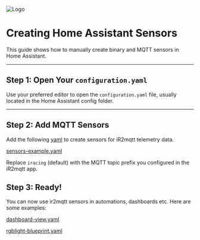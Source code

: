 ![Logo](https://sys1823.pt/ir2mqtt/files/logo.png)

# Creating Home Assistant Sensors

This guide shows how to manually create binary and MQTT sensors in Home Assistant.

---

## Step 1: Open Your `configuration.yaml`

Use your preferred editor to open the `configuration.yaml` file, usually located in the Home Assistant config folder.

---

## Step 2: Add MQTT Sensors

Add the following [yaml](https://github.com/jmlt/ir2mqtt/blob/main/Guides/yaml/sensors-example.yaml) to create sensors for iR2mqtt telemetry data.

[sensors-example.yaml](https://github.com/jmlt/ir2mqtt/blob/main/Guides/yaml/sensors-example.yaml)

Replace `iracing` (default) with the MQTT topic prefix you configured in the iR2mqtt app.


## Step 3: Ready!
You can now use ir2mqtt sensors in automations, dashboards etc. Here are some examples: 

[dashboard-view.yaml](https://github.com/jmlt/ir2mqtt/blob/main/Guides/yaml/dashboard_view.yaml)

[rgblight-blueprint.yaml](https://github.com/jmlt/ir2mqtt/blob/main/Guides/yaml/rgblight-blueprint.yaml)
